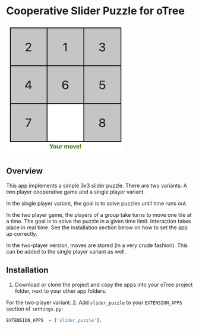 # Cooperative Slider Puzzle for oTree

![Image of the puzzle](puzzle.png)

## Overview
This app implements a simple 3x3 slider puzzle. There are two variants: A two player cooperative game and a single player variant. 

 In the single player variant, the goal is to solve puzzles until time runs out.
 
 In the two player game, the players of a group take turns to move one tile at a time. The goal is to solve the puzzle in a given time limit. Interaction takes place in real time. See the installation section below on how to set the app up correctly.

In the two-player version, moves are stored (in a very crude fashion). This can be added to the single player variant as well.

## Installation
1. Download or clone the project and copy the apps into your oTree project folder, next to your other app folders. 

For the two-player variant:
2. Add ``slider_puzzle`` to your ``EXTENSION_APPS`` section of ``settings.py``:
```python
EXTENSION_APPS  = ['slider_puzzle'].
```
